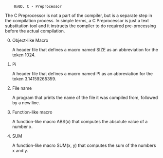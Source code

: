 		0x0D. C - Preprocessor

The C Preprocessor is not a part of the compiler, but is a separate step in the compilation process. In simple terms, a C Preprocessor is just a text substitution tool and it instructs the compiler to do required pre-processing before the actual compilation.

0. Object-like Macro
	
 	A header file that defines a macro named SIZE as an abbreviation for the token 1024.

1. Pi
	
 	A header file that defines a macro named PI as an abbreviation for the token 3.14159265359.
	
2. File name
	
 	A program that prints the name of the file it was compiled from, followed by a new line.
	
3. Function-like macro
	
 	A function-like macro ABS(x) that computes the absolute value of a number x.
	
4. SUM
	
 	A function-like macro SUM(x, y) that computes the sum of the numbers x and y.
